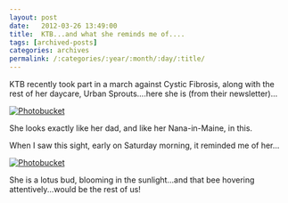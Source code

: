 ```yaml
---
layout: post
date:	2012-03-26 13:49:00
title:  KTB...and what she reminds me of....
tags: [archived-posts]
categories: archives
permalink: /:categories/:year/:month/:day/:title/
---
```

KTB recently took part in a march against Cystic Fibrosis, along with the rest of her daycare, Urban Sprouts....here she is (from their newsletter)...

<a href="http://s1264.photobucket.com/albums/jj483/mnypx/?action=view&amp;current=beedoolcfmarch210312.jpg" target="_blank"><img src="http://i1264.photobucket.com/albums/jj483/mnypx/beedoolcfmarch210312.jpg" border="0" alt="Photobucket"></a>

She looks exactly like her dad, and like her Nana-in-Maine, in this.


When I saw this sight, early on Saturday morning, it reminded me of her...

<a href="http://s1264.photobucket.com/albums/jj483/mnypx/?action=view&amp;current=IMG_5701.jpg" target="_blank"><img src="http://i1264.photobucket.com/albums/jj483/mnypx/IMG_5701.jpg" border="0" alt="Photobucket"></a>

She is a lotus bud, blooming in the sunlight...and that bee hovering attentively...would be the rest of us!
